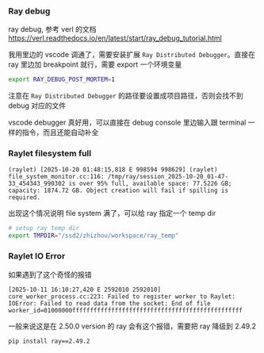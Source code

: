 ### Ray debug

ray debug, 参考 verl 的文档 https://verl.readthedocs.io/en/latest/start/ray_debug_tutorial.html 

我用里边的 vscode 调通了，需要安装扩展 `Ray Distributed Debugger`。直接在 ray 里边加 breakpoint 就行，需要 export 一个环境变量
```bash
export RAY_DEBUG_POST_MORTEM=1
```

注意在 `Ray Distributed Debugger` 的路径要设置成项目路径，否则会找不到 debug 对应的文件

vscode debugger 真好用，可以直接在 debug console 里边输入跟 terminal 一样的指令，而且还能自动补全



### Raylet filesystem full

```
(raylet) [2025-10-20 01:48:15,818 E 998594 998629] (raylet) file_system_monitor.cc:116: /tmp/ray/session_2025-10-20_01-47-33_454343_990302 is over 95% full, available space: 77.5226 GB; capacity: 1874.72 GB. Object creation will fail if spilling is required.
```

出现这个情况说明 file system 满了，可以给 ray 指定一个 temp dir

```bash
# setup ray temp dir
export TMPDIR="/ssd2/zhizhou/workspace/ray_temp"
```





### Raylet IO Error

如果遇到了这个奇怪的报错

```
[2025-10-11 16:10:27,420 E 2592010 2592010] core_worker_process.cc:223: Failed to register worker to Raylet: IOError: Failed to read data from the socket: End of file worker_id=01000000ffffffffffffffffffffffffffffffffffffffffffffffff
```

一般来说这是在 2.50.0 version 的 ray 会有这个报错，需要把 ray 降级到 2.49.2

```bash
pip install ray==2.49.2
```



